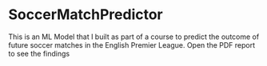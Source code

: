 # SoccerMatchPredictor
This is an ML Model that I built as part of a course to predict the outcome of future soccer matches in the English Premier League. Open the PDF report to see the findings
